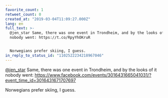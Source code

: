 ```yaml
---
favorite_count: 1
retweet_count: 0
created_at: "2019-03-04T11:09:27.000Z"
lang: en
full_text: >-
  @jen_star Same, there was one event in Trondheim, and by the looks of it
  nobody went: https://t.co/RpyYhOKruR


  Norwegians prefer skiing, I guess.
in_reply_to_status_id: "1102522234218967046"
---
```


[@jen_star](https://twitter.com/jen_star) Same, there was one event in
Trondheim, and by the looks of it nobody went:
<https://www.facebook.com/events/3016431665041031/?event_time_id=3016431671707697>

Norwegians prefer skiing, I guess.
